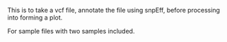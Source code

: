 This is to take a vcf file, annotate the file using snpEff, before processing into forming a plot.

For sample files with two samples included.
